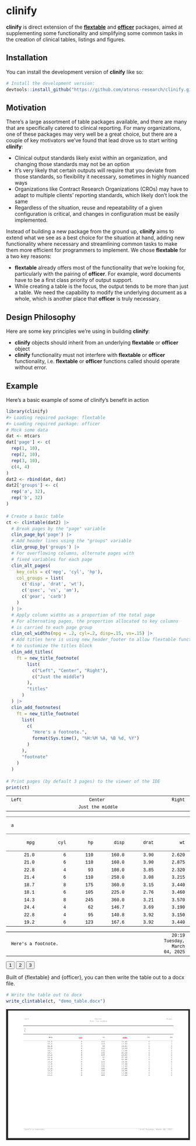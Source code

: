 
<!-- README.md is generated from README.Rmd. Please edit that file -->

# **clinify**

<!-- badges: start -->
<!-- badges: end -->

**clinify** is direct extension of the
[**flextable**](https://davidgohel.github.io/flextable/) and
[**officer**](https://davidgohel.github.io/officer/) packages, aimed at
supplementing some functionality and simplifying some common tasks in
the creation of clinical tables, listings and figures.

## Installation

You can install the development version of **clinify** like so:

``` r
# Install the development version:
devtools::install_github("https://github.com/atorus-research/clinify.git", ref="development")
```

## Motivation

There’s a large assortment of table packages available, and there are
many that are specifically catered to clinical reporting. For many
organizations, one of these packages may very well be a great choice,
but there are a couple of key motivators we’ve found that lead drove us
to start writing **clinify**:

- Clinical output standards likely exist within an organization, and
  changing those standards may not be an option
- It’s very likely that certain outputs will require that you deviate
  from those standards, so flexibility it necessary, sometimes in highly
  nuanced ways
- Organizations like Contract Research Organizations (CROs) may have to
  adapt to multiple clients’ reporting standards, which likely don’t
  look the same
- Regardless of the situation, reuse and repeatability of a given
  configuration is critical, and changes in configuration must be easily
  implemented.

Instead of building a new package from the ground up, **clinify** aims
to extend what we see as a best choice for the situation at hand, adding
new functionality where necessary and streamlining common tasks to make
them more efficient for programmers to implement. We chose **flextable**
for a two key reasons:

- **flextable** already offers most of the functionality that we’re
  looking for, particularly with the pairing of **officer**. For
  example, word documents have to be a first class priority of output
  support.
- While creating a table is the focus, the output tends to be more than
  just a table. We need the capability to modify the underlying document
  as a whole, which is another place that **officer** is truly
  necessary.

## Design Philosophy

Here are some key principles we’re using in building **clinify**:

- **clinify** objects should inherit from an underlying **flextable** or
  **officer** object
- **clinify** functionality must not interfere with **flextable** or
  **officer** functionality, i.e. **flextable** or **officer** functions
  called should operate without error.

## Example

Here’s a basic example of some of clinify’s benefit in action

``` r
library(clinify)
#> Loading required package: flextable
#> Loading required package: officer
# Mock some data
dat <- mtcars
dat['page'] <- c(
  rep(1, 10),
  rep(2, 10),
  rep(3, 10),
  c(4, 4)
)
dat2 <- rbind(dat, dat)
dat2['groups'] <- c(
  rep('a', 32),
  rep('b', 32)
)

# Create a basic table
ct <- clintable(dat2) |> 
  # Break pages by the "page" variable
  clin_page_by('page') |> 
  # Add header lines using the "groups" variable
  clin_group_by('groups') |> 
  # For overflowing columns, alternate pages with 
  # fixed variables for each page
  clin_alt_pages(
    key_cols = c('mpg', 'cyl', 'hp'),
    col_groups = list(
      c('disp', 'drat', 'wt'),
      c('qsec', 'vs', 'am'),
      c('gear', 'carb')
    ) 
  ) |> 
  # Apply column widths as a proportion of the total page
  # For alternating pages, the proportion allocated to key columns
  # is carried to each page group
  clin_col_widths(mpg = .2, cyl=.2, disp=.15, vs=.15) |>
  # Add titles here is using new_header_footer to allow flextable functions
  # to customize the titles block
  clin_add_titles(
    ft = new_title_footnote(
        list(
          c("Left", "Center", "Right"),
          c("Just the middle")
        ),
        "titles"
      )
  ) |> 
  clin_add_footnotes(
    ft = new_title_footnote(
      list(
        c(
          "Here's a footnote.", 
          format(Sys.time(), "%H:%M %A, %B %d, %Y")
        )
      ),
      "footnote"
    )
  )

# Print pages (by default 3 pages) to the viewer of the IDE
print(ct)
```

<div id="page1" class="page">
  <style></style>
  <div class="tabwid"><style>.cl-ed947f40{}.cl-ed92896a{font-family:'Courier New';font-size:9pt;font-weight:normal;font-style:normal;text-decoration:none;color:rgba(0, 0, 0, 1.00);background-color:transparent;}.cl-ed937dca{margin:0;text-align:left;border-bottom: 0 solid rgba(0, 0, 0, 1.00);border-top: 0 solid rgba(0, 0, 0, 1.00);border-left: 0 solid rgba(0, 0, 0, 1.00);border-right: 0 solid rgba(0, 0, 0, 1.00);padding-bottom:0;padding-top:0;padding-left:5pt;padding-right:5pt;line-height: 1;background-color:transparent;}.cl-ed937dcb{margin:0;text-align:center;border-bottom: 0 solid rgba(0, 0, 0, 1.00);border-top: 0 solid rgba(0, 0, 0, 1.00);border-left: 0 solid rgba(0, 0, 0, 1.00);border-right: 0 solid rgba(0, 0, 0, 1.00);padding-bottom:0;padding-top:0;padding-left:5pt;padding-right:5pt;line-height: 1;background-color:transparent;}.cl-ed937dcc{margin:0;text-align:right;border-bottom: 0 solid rgba(0, 0, 0, 1.00);border-top: 0 solid rgba(0, 0, 0, 1.00);border-left: 0 solid rgba(0, 0, 0, 1.00);border-right: 0 solid rgba(0, 0, 0, 1.00);padding-bottom:0;padding-top:0;padding-left:5pt;padding-right:5pt;line-height: 1;background-color:transparent;}.cl-ed938626{width:4.862in;background-color:transparent;vertical-align: middle;border-bottom: 0 solid rgba(0, 0, 0, 1.00);border-top: 0 solid rgba(0, 0, 0, 1.00);border-left: 0 solid rgba(0, 0, 0, 1.00);border-right: 0 solid rgba(0, 0, 0, 1.00);margin-bottom:0;margin-top:0;margin-left:0;margin-right:0;}.cl-ed938627{width:4.862in;background-color:transparent;vertical-align: middle;border-bottom: 0 solid rgba(0, 0, 0, 1.00);border-top: 0 solid rgba(0, 0, 0, 1.00);border-left: 0 solid rgba(0, 0, 0, 1.00);border-right: 0 solid rgba(0, 0, 0, 1.00);margin-bottom:0;margin-top:0;margin-left:0;margin-right:0;}.cl-ed938628{width:4.862in;background-color:transparent;vertical-align: middle;border-bottom: 0 solid rgba(0, 0, 0, 1.00);border-top: 0 solid rgba(0, 0, 0, 1.00);border-left: 0 solid rgba(0, 0, 0, 1.00);border-right: 0 solid rgba(0, 0, 0, 1.00);margin-bottom:0;margin-top:0;margin-left:0;margin-right:0;}</style><table data-quarto-disable-processing='true' class='cl-ed947f40'><tbody><tr style="overflow-wrap:break-word;"><td class="cl-ed938626"><p class="cl-ed937dca"><span class="cl-ed92896a">Left</span></p></td><td class="cl-ed938627"><p class="cl-ed937dcb"><span class="cl-ed92896a">Center</span></p></td><td class="cl-ed938628"><p class="cl-ed937dcc"><span class="cl-ed92896a">Right</span></p></td></tr><tr style="overflow-wrap:break-word;"><td  colspan="3"class="cl-ed938627"><p class="cl-ed937dcb"><span class="cl-ed92896a">Just the middle</span></p></td></tr></tbody></table></div><div class="tabwid"><style>.cl-ed92063e{}.cl-ed8f8008{font-family:'Courier New';font-size:9pt;font-weight:normal;font-style:normal;text-decoration:none;color:rgba(0, 0, 0, 1.00);background-color:transparent;}.cl-ed907b2a{margin:0;text-align:left;border-bottom: 0 solid rgba(0, 0, 0, 1.00);border-top: 0 solid rgba(0, 0, 0, 1.00);border-left: 0 solid rgba(0, 0, 0, 1.00);border-right: 0 solid rgba(0, 0, 0, 1.00);padding-bottom:9pt;padding-top:9pt;padding-left:5pt;padding-right:5pt;line-height: 1;background-color:transparent;}.cl-ed907b2b{margin:0;text-align:right;border-bottom: 0 solid rgba(0, 0, 0, 1.00);border-top: 0 solid rgba(0, 0, 0, 1.00);border-left: 0 solid rgba(0, 0, 0, 1.00);border-right: 0 solid rgba(0, 0, 0, 1.00);padding-bottom:9pt;padding-top:9pt;padding-left:5pt;padding-right:5pt;line-height: 1;background-color:transparent;}.cl-ed907b2c{margin:0;text-align:right;border-bottom: 0 solid rgba(0, 0, 0, 1.00);border-top: 0 solid rgba(0, 0, 0, 1.00);border-left: 0 solid rgba(0, 0, 0, 1.00);border-right: 0 solid rgba(0, 0, 0, 1.00);padding-bottom:0.1pt;padding-top:0.1pt;padding-left:5pt;padding-right:5pt;line-height: 1;background-color:transparent;}.cl-ed9084b2{width:1.945in;background-color:transparent;vertical-align: middle;border-bottom: 1pt solid rgba(102, 102, 102, 1.00);border-top: 1pt solid rgba(102, 102, 102, 1.00);border-left: 0 solid rgba(0, 0, 0, 1.00);border-right: 0 solid rgba(0, 0, 0, 1.00);margin-bottom:0;margin-top:0;margin-left:0;margin-right:0;}.cl-ed9084bc{width:1.945in;background-color:transparent;vertical-align: middle;border-bottom: 1pt solid rgba(102, 102, 102, 1.00);border-top: 1pt solid rgba(102, 102, 102, 1.00);border-left: 0 solid rgba(0, 0, 0, 1.00);border-right: 0 solid rgba(0, 0, 0, 1.00);margin-bottom:0;margin-top:0;margin-left:0;margin-right:0;}.cl-ed9084bd{width:1.459in;background-color:transparent;vertical-align: middle;border-bottom: 1pt solid rgba(102, 102, 102, 1.00);border-top: 1pt solid rgba(102, 102, 102, 1.00);border-left: 0 solid rgba(0, 0, 0, 1.00);border-right: 0 solid rgba(0, 0, 0, 1.00);margin-bottom:0;margin-top:0;margin-left:0;margin-right:0;}.cl-ed9084be{width:1.945in;background-color:transparent;vertical-align: middle;border-bottom: 0 solid rgba(0, 0, 0, 1.00);border-top: 0 solid rgba(0, 0, 0, 1.00);border-left: 0 solid rgba(0, 0, 0, 1.00);border-right: 0 solid rgba(0, 0, 0, 1.00);margin-bottom:0;margin-top:0;margin-left:0;margin-right:0;}.cl-ed9084bf{width:1.459in;background-color:transparent;vertical-align: middle;border-bottom: 0 solid rgba(0, 0, 0, 1.00);border-top: 0 solid rgba(0, 0, 0, 1.00);border-left: 0 solid rgba(0, 0, 0, 1.00);border-right: 0 solid rgba(0, 0, 0, 1.00);margin-bottom:0;margin-top:0;margin-left:0;margin-right:0;}</style><table data-quarto-disable-processing='true' class='cl-ed92063e'><thead><tr style="overflow-wrap:break-word;"><th  colspan="6"class="cl-ed9084b2"><p class="cl-ed907b2a"><span class="cl-ed8f8008">a</span></p></th></tr><tr style="overflow-wrap:break-word;"><th class="cl-ed9084bc"><p class="cl-ed907b2b"><span class="cl-ed8f8008">mpg</span></p></th><th class="cl-ed9084bc"><p class="cl-ed907b2b"><span class="cl-ed8f8008">cyl</span></p></th><th class="cl-ed9084bd"><p class="cl-ed907b2b"><span class="cl-ed8f8008">hp</span></p></th><th class="cl-ed9084bd"><p class="cl-ed907b2b"><span class="cl-ed8f8008">disp</span></p></th><th class="cl-ed9084bd"><p class="cl-ed907b2b"><span class="cl-ed8f8008">drat</span></p></th><th class="cl-ed9084bd"><p class="cl-ed907b2b"><span class="cl-ed8f8008">wt</span></p></th></tr></thead><tbody><tr style="overflow-wrap:break-word;"><td class="cl-ed9084be"><p class="cl-ed907b2c"><span class="cl-ed8f8008">21.0</span></p></td><td class="cl-ed9084be"><p class="cl-ed907b2c"><span class="cl-ed8f8008">6</span></p></td><td class="cl-ed9084bf"><p class="cl-ed907b2c"><span class="cl-ed8f8008">110</span></p></td><td class="cl-ed9084bf"><p class="cl-ed907b2c"><span class="cl-ed8f8008">160.0</span></p></td><td class="cl-ed9084bf"><p class="cl-ed907b2c"><span class="cl-ed8f8008">3.90</span></p></td><td class="cl-ed9084bf"><p class="cl-ed907b2c"><span class="cl-ed8f8008">2.620</span></p></td></tr><tr style="overflow-wrap:break-word;"><td class="cl-ed9084be"><p class="cl-ed907b2c"><span class="cl-ed8f8008">21.0</span></p></td><td class="cl-ed9084be"><p class="cl-ed907b2c"><span class="cl-ed8f8008">6</span></p></td><td class="cl-ed9084bf"><p class="cl-ed907b2c"><span class="cl-ed8f8008">110</span></p></td><td class="cl-ed9084bf"><p class="cl-ed907b2c"><span class="cl-ed8f8008">160.0</span></p></td><td class="cl-ed9084bf"><p class="cl-ed907b2c"><span class="cl-ed8f8008">3.90</span></p></td><td class="cl-ed9084bf"><p class="cl-ed907b2c"><span class="cl-ed8f8008">2.875</span></p></td></tr><tr style="overflow-wrap:break-word;"><td class="cl-ed9084be"><p class="cl-ed907b2c"><span class="cl-ed8f8008">22.8</span></p></td><td class="cl-ed9084be"><p class="cl-ed907b2c"><span class="cl-ed8f8008">4</span></p></td><td class="cl-ed9084bf"><p class="cl-ed907b2c"><span class="cl-ed8f8008">93</span></p></td><td class="cl-ed9084bf"><p class="cl-ed907b2c"><span class="cl-ed8f8008">108.0</span></p></td><td class="cl-ed9084bf"><p class="cl-ed907b2c"><span class="cl-ed8f8008">3.85</span></p></td><td class="cl-ed9084bf"><p class="cl-ed907b2c"><span class="cl-ed8f8008">2.320</span></p></td></tr><tr style="overflow-wrap:break-word;"><td class="cl-ed9084be"><p class="cl-ed907b2c"><span class="cl-ed8f8008">21.4</span></p></td><td class="cl-ed9084be"><p class="cl-ed907b2c"><span class="cl-ed8f8008">6</span></p></td><td class="cl-ed9084bf"><p class="cl-ed907b2c"><span class="cl-ed8f8008">110</span></p></td><td class="cl-ed9084bf"><p class="cl-ed907b2c"><span class="cl-ed8f8008">258.0</span></p></td><td class="cl-ed9084bf"><p class="cl-ed907b2c"><span class="cl-ed8f8008">3.08</span></p></td><td class="cl-ed9084bf"><p class="cl-ed907b2c"><span class="cl-ed8f8008">3.215</span></p></td></tr><tr style="overflow-wrap:break-word;"><td class="cl-ed9084be"><p class="cl-ed907b2c"><span class="cl-ed8f8008">18.7</span></p></td><td class="cl-ed9084be"><p class="cl-ed907b2c"><span class="cl-ed8f8008">8</span></p></td><td class="cl-ed9084bf"><p class="cl-ed907b2c"><span class="cl-ed8f8008">175</span></p></td><td class="cl-ed9084bf"><p class="cl-ed907b2c"><span class="cl-ed8f8008">360.0</span></p></td><td class="cl-ed9084bf"><p class="cl-ed907b2c"><span class="cl-ed8f8008">3.15</span></p></td><td class="cl-ed9084bf"><p class="cl-ed907b2c"><span class="cl-ed8f8008">3.440</span></p></td></tr><tr style="overflow-wrap:break-word;"><td class="cl-ed9084be"><p class="cl-ed907b2c"><span class="cl-ed8f8008">18.1</span></p></td><td class="cl-ed9084be"><p class="cl-ed907b2c"><span class="cl-ed8f8008">6</span></p></td><td class="cl-ed9084bf"><p class="cl-ed907b2c"><span class="cl-ed8f8008">105</span></p></td><td class="cl-ed9084bf"><p class="cl-ed907b2c"><span class="cl-ed8f8008">225.0</span></p></td><td class="cl-ed9084bf"><p class="cl-ed907b2c"><span class="cl-ed8f8008">2.76</span></p></td><td class="cl-ed9084bf"><p class="cl-ed907b2c"><span class="cl-ed8f8008">3.460</span></p></td></tr><tr style="overflow-wrap:break-word;"><td class="cl-ed9084be"><p class="cl-ed907b2c"><span class="cl-ed8f8008">14.3</span></p></td><td class="cl-ed9084be"><p class="cl-ed907b2c"><span class="cl-ed8f8008">8</span></p></td><td class="cl-ed9084bf"><p class="cl-ed907b2c"><span class="cl-ed8f8008">245</span></p></td><td class="cl-ed9084bf"><p class="cl-ed907b2c"><span class="cl-ed8f8008">360.0</span></p></td><td class="cl-ed9084bf"><p class="cl-ed907b2c"><span class="cl-ed8f8008">3.21</span></p></td><td class="cl-ed9084bf"><p class="cl-ed907b2c"><span class="cl-ed8f8008">3.570</span></p></td></tr><tr style="overflow-wrap:break-word;"><td class="cl-ed9084be"><p class="cl-ed907b2c"><span class="cl-ed8f8008">24.4</span></p></td><td class="cl-ed9084be"><p class="cl-ed907b2c"><span class="cl-ed8f8008">4</span></p></td><td class="cl-ed9084bf"><p class="cl-ed907b2c"><span class="cl-ed8f8008">62</span></p></td><td class="cl-ed9084bf"><p class="cl-ed907b2c"><span class="cl-ed8f8008">146.7</span></p></td><td class="cl-ed9084bf"><p class="cl-ed907b2c"><span class="cl-ed8f8008">3.69</span></p></td><td class="cl-ed9084bf"><p class="cl-ed907b2c"><span class="cl-ed8f8008">3.190</span></p></td></tr><tr style="overflow-wrap:break-word;"><td class="cl-ed9084be"><p class="cl-ed907b2c"><span class="cl-ed8f8008">22.8</span></p></td><td class="cl-ed9084be"><p class="cl-ed907b2c"><span class="cl-ed8f8008">4</span></p></td><td class="cl-ed9084bf"><p class="cl-ed907b2c"><span class="cl-ed8f8008">95</span></p></td><td class="cl-ed9084bf"><p class="cl-ed907b2c"><span class="cl-ed8f8008">140.8</span></p></td><td class="cl-ed9084bf"><p class="cl-ed907b2c"><span class="cl-ed8f8008">3.92</span></p></td><td class="cl-ed9084bf"><p class="cl-ed907b2c"><span class="cl-ed8f8008">3.150</span></p></td></tr><tr style="overflow-wrap:break-word;"><td class="cl-ed9084be"><p class="cl-ed907b2c"><span class="cl-ed8f8008">19.2</span></p></td><td class="cl-ed9084be"><p class="cl-ed907b2c"><span class="cl-ed8f8008">6</span></p></td><td class="cl-ed9084bf"><p class="cl-ed907b2c"><span class="cl-ed8f8008">123</span></p></td><td class="cl-ed9084bf"><p class="cl-ed907b2c"><span class="cl-ed8f8008">167.6</span></p></td><td class="cl-ed9084bf"><p class="cl-ed907b2c"><span class="cl-ed8f8008">3.92</span></p></td><td class="cl-ed9084bf"><p class="cl-ed907b2c"><span class="cl-ed8f8008">3.440</span></p></td></tr></tbody></table></div><div class="tabwid"><style>.cl-ed96d9ac{}.cl-ed952db4{font-family:'Courier New';font-size:9pt;font-weight:normal;font-style:normal;text-decoration:none;color:rgba(0, 0, 0, 1.00);background-color:transparent;}.cl-ed95da02{margin:0;text-align:left;border-bottom: 0 solid rgba(0, 0, 0, 1.00);border-top: 0 solid rgba(0, 0, 0, 1.00);border-left: 0 solid rgba(0, 0, 0, 1.00);border-right: 0 solid rgba(0, 0, 0, 1.00);padding-bottom:0;padding-top:0;padding-left:5pt;padding-right:5pt;line-height: 1;background-color:transparent;}.cl-ed95da0c{margin:0;text-align:right;border-bottom: 0 solid rgba(0, 0, 0, 1.00);border-top: 0 solid rgba(0, 0, 0, 1.00);border-left: 0 solid rgba(0, 0, 0, 1.00);border-right: 0 solid rgba(0, 0, 0, 1.00);padding-bottom:0;padding-top:0;padding-left:5pt;padding-right:5pt;line-height: 1;background-color:transparent;}.cl-ed95e16e{width:4.862in;background-color:transparent;vertical-align: middle;border-bottom: 0 solid rgba(0, 0, 0, 1.00);border-top: 1pt solid rgba(0, 0, 0, 1.00);border-left: 0 solid rgba(0, 0, 0, 1.00);border-right: 0 solid rgba(0, 0, 0, 1.00);margin-bottom:0;margin-top:0;margin-left:0;margin-right:0;}.cl-ed95e178{width:4.862in;background-color:transparent;vertical-align: middle;border-bottom: 0 solid rgba(0, 0, 0, 1.00);border-top: 1pt solid rgba(0, 0, 0, 1.00);border-left: 0 solid rgba(0, 0, 0, 1.00);border-right: 0 solid rgba(0, 0, 0, 1.00);margin-bottom:0;margin-top:0;margin-left:0;margin-right:0;}</style><table data-quarto-disable-processing='true' class='cl-ed96d9ac'><tbody><tr style="overflow-wrap:break-word;"><td class="cl-ed95e16e"><p class="cl-ed95da02"><span class="cl-ed952db4">Here's a footnote.</span></p></td><td  colspan="2"class="cl-ed95e178"><p class="cl-ed95da0c"><span class="cl-ed952db4">20:19 Tuesday, March 04, 2025</span></p></td></tr></tbody></table></div>
</div>
<div id="page2" style="display:none;" class="page">
  <style></style>
  <div class="tabwid"><style>.cl-ed9ddf36{}.cl-ed9bfb58{font-family:'Courier New';font-size:9pt;font-weight:normal;font-style:normal;text-decoration:none;color:rgba(0, 0, 0, 1.00);background-color:transparent;}.cl-ed9cddca{margin:0;text-align:left;border-bottom: 0 solid rgba(0, 0, 0, 1.00);border-top: 0 solid rgba(0, 0, 0, 1.00);border-left: 0 solid rgba(0, 0, 0, 1.00);border-right: 0 solid rgba(0, 0, 0, 1.00);padding-bottom:0;padding-top:0;padding-left:5pt;padding-right:5pt;line-height: 1;background-color:transparent;}.cl-ed9cddcb{margin:0;text-align:center;border-bottom: 0 solid rgba(0, 0, 0, 1.00);border-top: 0 solid rgba(0, 0, 0, 1.00);border-left: 0 solid rgba(0, 0, 0, 1.00);border-right: 0 solid rgba(0, 0, 0, 1.00);padding-bottom:0;padding-top:0;padding-left:5pt;padding-right:5pt;line-height: 1;background-color:transparent;}.cl-ed9cddcc{margin:0;text-align:right;border-bottom: 0 solid rgba(0, 0, 0, 1.00);border-top: 0 solid rgba(0, 0, 0, 1.00);border-left: 0 solid rgba(0, 0, 0, 1.00);border-right: 0 solid rgba(0, 0, 0, 1.00);padding-bottom:0;padding-top:0;padding-left:5pt;padding-right:5pt;line-height: 1;background-color:transparent;}.cl-ed9ce57c{width:4.862in;background-color:transparent;vertical-align: middle;border-bottom: 0 solid rgba(0, 0, 0, 1.00);border-top: 0 solid rgba(0, 0, 0, 1.00);border-left: 0 solid rgba(0, 0, 0, 1.00);border-right: 0 solid rgba(0, 0, 0, 1.00);margin-bottom:0;margin-top:0;margin-left:0;margin-right:0;}.cl-ed9ce57d{width:4.862in;background-color:transparent;vertical-align: middle;border-bottom: 0 solid rgba(0, 0, 0, 1.00);border-top: 0 solid rgba(0, 0, 0, 1.00);border-left: 0 solid rgba(0, 0, 0, 1.00);border-right: 0 solid rgba(0, 0, 0, 1.00);margin-bottom:0;margin-top:0;margin-left:0;margin-right:0;}.cl-ed9ce586{width:4.862in;background-color:transparent;vertical-align: middle;border-bottom: 0 solid rgba(0, 0, 0, 1.00);border-top: 0 solid rgba(0, 0, 0, 1.00);border-left: 0 solid rgba(0, 0, 0, 1.00);border-right: 0 solid rgba(0, 0, 0, 1.00);margin-bottom:0;margin-top:0;margin-left:0;margin-right:0;}</style><table data-quarto-disable-processing='true' class='cl-ed9ddf36'><tbody><tr style="overflow-wrap:break-word;"><td class="cl-ed9ce57c"><p class="cl-ed9cddca"><span class="cl-ed9bfb58">Left</span></p></td><td class="cl-ed9ce57d"><p class="cl-ed9cddcb"><span class="cl-ed9bfb58">Center</span></p></td><td class="cl-ed9ce586"><p class="cl-ed9cddcc"><span class="cl-ed9bfb58">Right</span></p></td></tr><tr style="overflow-wrap:break-word;"><td  colspan="3"class="cl-ed9ce57d"><p class="cl-ed9cddcb"><span class="cl-ed9bfb58">Just the middle</span></p></td></tr></tbody></table></div><div class="tabwid"><style>.cl-ed9b77dc{}.cl-ed994660{font-family:'Courier New';font-size:9pt;font-weight:normal;font-style:normal;text-decoration:none;color:rgba(0, 0, 0, 1.00);background-color:transparent;}.cl-ed9a0c6c{margin:0;text-align:left;border-bottom: 0 solid rgba(0, 0, 0, 1.00);border-top: 0 solid rgba(0, 0, 0, 1.00);border-left: 0 solid rgba(0, 0, 0, 1.00);border-right: 0 solid rgba(0, 0, 0, 1.00);padding-bottom:9pt;padding-top:9pt;padding-left:5pt;padding-right:5pt;line-height: 1;background-color:transparent;}.cl-ed9a0c6d{margin:0;text-align:right;border-bottom: 0 solid rgba(0, 0, 0, 1.00);border-top: 0 solid rgba(0, 0, 0, 1.00);border-left: 0 solid rgba(0, 0, 0, 1.00);border-right: 0 solid rgba(0, 0, 0, 1.00);padding-bottom:9pt;padding-top:9pt;padding-left:5pt;padding-right:5pt;line-height: 1;background-color:transparent;}.cl-ed9a0c6e{margin:0;text-align:right;border-bottom: 0 solid rgba(0, 0, 0, 1.00);border-top: 0 solid rgba(0, 0, 0, 1.00);border-left: 0 solid rgba(0, 0, 0, 1.00);border-right: 0 solid rgba(0, 0, 0, 1.00);padding-bottom:0.1pt;padding-top:0.1pt;padding-left:5pt;padding-right:5pt;line-height: 1;background-color:transparent;}.cl-ed9a1572{width:1.945in;background-color:transparent;vertical-align: middle;border-bottom: 1pt solid rgba(102, 102, 102, 1.00);border-top: 1pt solid rgba(102, 102, 102, 1.00);border-left: 0 solid rgba(0, 0, 0, 1.00);border-right: 0 solid rgba(0, 0, 0, 1.00);margin-bottom:0;margin-top:0;margin-left:0;margin-right:0;}.cl-ed9a1573{width:1.945in;background-color:transparent;vertical-align: middle;border-bottom: 1pt solid rgba(102, 102, 102, 1.00);border-top: 1pt solid rgba(102, 102, 102, 1.00);border-left: 0 solid rgba(0, 0, 0, 1.00);border-right: 0 solid rgba(0, 0, 0, 1.00);margin-bottom:0;margin-top:0;margin-left:0;margin-right:0;}.cl-ed9a157c{width:1.459in;background-color:transparent;vertical-align: middle;border-bottom: 1pt solid rgba(102, 102, 102, 1.00);border-top: 1pt solid rgba(102, 102, 102, 1.00);border-left: 0 solid rgba(0, 0, 0, 1.00);border-right: 0 solid rgba(0, 0, 0, 1.00);margin-bottom:0;margin-top:0;margin-left:0;margin-right:0;}.cl-ed9a157d{width:1.459in;background-color:transparent;vertical-align: middle;border-bottom: 1pt solid rgba(102, 102, 102, 1.00);border-top: 1pt solid rgba(102, 102, 102, 1.00);border-left: 0 solid rgba(0, 0, 0, 1.00);border-right: 0 solid rgba(0, 0, 0, 1.00);margin-bottom:0;margin-top:0;margin-left:0;margin-right:0;}.cl-ed9a157e{width:1.945in;background-color:transparent;vertical-align: middle;border-bottom: 0 solid rgba(0, 0, 0, 1.00);border-top: 0 solid rgba(0, 0, 0, 1.00);border-left: 0 solid rgba(0, 0, 0, 1.00);border-right: 0 solid rgba(0, 0, 0, 1.00);margin-bottom:0;margin-top:0;margin-left:0;margin-right:0;}.cl-ed9a157f{width:1.459in;background-color:transparent;vertical-align: middle;border-bottom: 0 solid rgba(0, 0, 0, 1.00);border-top: 0 solid rgba(0, 0, 0, 1.00);border-left: 0 solid rgba(0, 0, 0, 1.00);border-right: 0 solid rgba(0, 0, 0, 1.00);margin-bottom:0;margin-top:0;margin-left:0;margin-right:0;}.cl-ed9a1580{width:1.459in;background-color:transparent;vertical-align: middle;border-bottom: 0 solid rgba(0, 0, 0, 1.00);border-top: 0 solid rgba(0, 0, 0, 1.00);border-left: 0 solid rgba(0, 0, 0, 1.00);border-right: 0 solid rgba(0, 0, 0, 1.00);margin-bottom:0;margin-top:0;margin-left:0;margin-right:0;}</style><table data-quarto-disable-processing='true' class='cl-ed9b77dc'><thead><tr style="overflow-wrap:break-word;"><th  colspan="6"class="cl-ed9a1572"><p class="cl-ed9a0c6c"><span class="cl-ed994660">a</span></p></th></tr><tr style="overflow-wrap:break-word;"><th class="cl-ed9a1573"><p class="cl-ed9a0c6d"><span class="cl-ed994660">mpg</span></p></th><th class="cl-ed9a1573"><p class="cl-ed9a0c6d"><span class="cl-ed994660">cyl</span></p></th><th class="cl-ed9a157c"><p class="cl-ed9a0c6d"><span class="cl-ed994660">hp</span></p></th><th class="cl-ed9a157d"><p class="cl-ed9a0c6d"><span class="cl-ed994660">qsec</span></p></th><th class="cl-ed9a157c"><p class="cl-ed9a0c6d"><span class="cl-ed994660">vs</span></p></th><th class="cl-ed9a157d"><p class="cl-ed9a0c6d"><span class="cl-ed994660">am</span></p></th></tr></thead><tbody><tr style="overflow-wrap:break-word;"><td class="cl-ed9a157e"><p class="cl-ed9a0c6e"><span class="cl-ed994660">21.0</span></p></td><td class="cl-ed9a157e"><p class="cl-ed9a0c6e"><span class="cl-ed994660">6</span></p></td><td class="cl-ed9a157f"><p class="cl-ed9a0c6e"><span class="cl-ed994660">110</span></p></td><td class="cl-ed9a1580"><p class="cl-ed9a0c6e"><span class="cl-ed994660">16.46</span></p></td><td class="cl-ed9a157f"><p class="cl-ed9a0c6e"><span class="cl-ed994660">0</span></p></td><td class="cl-ed9a1580"><p class="cl-ed9a0c6e"><span class="cl-ed994660">1</span></p></td></tr><tr style="overflow-wrap:break-word;"><td class="cl-ed9a157e"><p class="cl-ed9a0c6e"><span class="cl-ed994660">21.0</span></p></td><td class="cl-ed9a157e"><p class="cl-ed9a0c6e"><span class="cl-ed994660">6</span></p></td><td class="cl-ed9a157f"><p class="cl-ed9a0c6e"><span class="cl-ed994660">110</span></p></td><td class="cl-ed9a1580"><p class="cl-ed9a0c6e"><span class="cl-ed994660">17.02</span></p></td><td class="cl-ed9a157f"><p class="cl-ed9a0c6e"><span class="cl-ed994660">0</span></p></td><td class="cl-ed9a1580"><p class="cl-ed9a0c6e"><span class="cl-ed994660">1</span></p></td></tr><tr style="overflow-wrap:break-word;"><td class="cl-ed9a157e"><p class="cl-ed9a0c6e"><span class="cl-ed994660">22.8</span></p></td><td class="cl-ed9a157e"><p class="cl-ed9a0c6e"><span class="cl-ed994660">4</span></p></td><td class="cl-ed9a157f"><p class="cl-ed9a0c6e"><span class="cl-ed994660">93</span></p></td><td class="cl-ed9a1580"><p class="cl-ed9a0c6e"><span class="cl-ed994660">18.61</span></p></td><td class="cl-ed9a157f"><p class="cl-ed9a0c6e"><span class="cl-ed994660">1</span></p></td><td class="cl-ed9a1580"><p class="cl-ed9a0c6e"><span class="cl-ed994660">1</span></p></td></tr><tr style="overflow-wrap:break-word;"><td class="cl-ed9a157e"><p class="cl-ed9a0c6e"><span class="cl-ed994660">21.4</span></p></td><td class="cl-ed9a157e"><p class="cl-ed9a0c6e"><span class="cl-ed994660">6</span></p></td><td class="cl-ed9a157f"><p class="cl-ed9a0c6e"><span class="cl-ed994660">110</span></p></td><td class="cl-ed9a1580"><p class="cl-ed9a0c6e"><span class="cl-ed994660">19.44</span></p></td><td class="cl-ed9a157f"><p class="cl-ed9a0c6e"><span class="cl-ed994660">1</span></p></td><td class="cl-ed9a1580"><p class="cl-ed9a0c6e"><span class="cl-ed994660">0</span></p></td></tr><tr style="overflow-wrap:break-word;"><td class="cl-ed9a157e"><p class="cl-ed9a0c6e"><span class="cl-ed994660">18.7</span></p></td><td class="cl-ed9a157e"><p class="cl-ed9a0c6e"><span class="cl-ed994660">8</span></p></td><td class="cl-ed9a157f"><p class="cl-ed9a0c6e"><span class="cl-ed994660">175</span></p></td><td class="cl-ed9a1580"><p class="cl-ed9a0c6e"><span class="cl-ed994660">17.02</span></p></td><td class="cl-ed9a157f"><p class="cl-ed9a0c6e"><span class="cl-ed994660">0</span></p></td><td class="cl-ed9a1580"><p class="cl-ed9a0c6e"><span class="cl-ed994660">0</span></p></td></tr><tr style="overflow-wrap:break-word;"><td class="cl-ed9a157e"><p class="cl-ed9a0c6e"><span class="cl-ed994660">18.1</span></p></td><td class="cl-ed9a157e"><p class="cl-ed9a0c6e"><span class="cl-ed994660">6</span></p></td><td class="cl-ed9a157f"><p class="cl-ed9a0c6e"><span class="cl-ed994660">105</span></p></td><td class="cl-ed9a1580"><p class="cl-ed9a0c6e"><span class="cl-ed994660">20.22</span></p></td><td class="cl-ed9a157f"><p class="cl-ed9a0c6e"><span class="cl-ed994660">1</span></p></td><td class="cl-ed9a1580"><p class="cl-ed9a0c6e"><span class="cl-ed994660">0</span></p></td></tr><tr style="overflow-wrap:break-word;"><td class="cl-ed9a157e"><p class="cl-ed9a0c6e"><span class="cl-ed994660">14.3</span></p></td><td class="cl-ed9a157e"><p class="cl-ed9a0c6e"><span class="cl-ed994660">8</span></p></td><td class="cl-ed9a157f"><p class="cl-ed9a0c6e"><span class="cl-ed994660">245</span></p></td><td class="cl-ed9a1580"><p class="cl-ed9a0c6e"><span class="cl-ed994660">15.84</span></p></td><td class="cl-ed9a157f"><p class="cl-ed9a0c6e"><span class="cl-ed994660">0</span></p></td><td class="cl-ed9a1580"><p class="cl-ed9a0c6e"><span class="cl-ed994660">0</span></p></td></tr><tr style="overflow-wrap:break-word;"><td class="cl-ed9a157e"><p class="cl-ed9a0c6e"><span class="cl-ed994660">24.4</span></p></td><td class="cl-ed9a157e"><p class="cl-ed9a0c6e"><span class="cl-ed994660">4</span></p></td><td class="cl-ed9a157f"><p class="cl-ed9a0c6e"><span class="cl-ed994660">62</span></p></td><td class="cl-ed9a1580"><p class="cl-ed9a0c6e"><span class="cl-ed994660">20.00</span></p></td><td class="cl-ed9a157f"><p class="cl-ed9a0c6e"><span class="cl-ed994660">1</span></p></td><td class="cl-ed9a1580"><p class="cl-ed9a0c6e"><span class="cl-ed994660">0</span></p></td></tr><tr style="overflow-wrap:break-word;"><td class="cl-ed9a157e"><p class="cl-ed9a0c6e"><span class="cl-ed994660">22.8</span></p></td><td class="cl-ed9a157e"><p class="cl-ed9a0c6e"><span class="cl-ed994660">4</span></p></td><td class="cl-ed9a157f"><p class="cl-ed9a0c6e"><span class="cl-ed994660">95</span></p></td><td class="cl-ed9a1580"><p class="cl-ed9a0c6e"><span class="cl-ed994660">22.90</span></p></td><td class="cl-ed9a157f"><p class="cl-ed9a0c6e"><span class="cl-ed994660">1</span></p></td><td class="cl-ed9a1580"><p class="cl-ed9a0c6e"><span class="cl-ed994660">0</span></p></td></tr><tr style="overflow-wrap:break-word;"><td class="cl-ed9a157e"><p class="cl-ed9a0c6e"><span class="cl-ed994660">19.2</span></p></td><td class="cl-ed9a157e"><p class="cl-ed9a0c6e"><span class="cl-ed994660">6</span></p></td><td class="cl-ed9a157f"><p class="cl-ed9a0c6e"><span class="cl-ed994660">123</span></p></td><td class="cl-ed9a1580"><p class="cl-ed9a0c6e"><span class="cl-ed994660">18.30</span></p></td><td class="cl-ed9a157f"><p class="cl-ed9a0c6e"><span class="cl-ed994660">1</span></p></td><td class="cl-ed9a1580"><p class="cl-ed9a0c6e"><span class="cl-ed994660">0</span></p></td></tr></tbody></table></div><div class="tabwid"><style>.cl-eda06774{}.cl-ed9e883c{font-family:'Courier New';font-size:9pt;font-weight:normal;font-style:normal;text-decoration:none;color:rgba(0, 0, 0, 1.00);background-color:transparent;}.cl-ed9f3282{margin:0;text-align:left;border-bottom: 0 solid rgba(0, 0, 0, 1.00);border-top: 0 solid rgba(0, 0, 0, 1.00);border-left: 0 solid rgba(0, 0, 0, 1.00);border-right: 0 solid rgba(0, 0, 0, 1.00);padding-bottom:0;padding-top:0;padding-left:5pt;padding-right:5pt;line-height: 1;background-color:transparent;}.cl-ed9f328c{margin:0;text-align:right;border-bottom: 0 solid rgba(0, 0, 0, 1.00);border-top: 0 solid rgba(0, 0, 0, 1.00);border-left: 0 solid rgba(0, 0, 0, 1.00);border-right: 0 solid rgba(0, 0, 0, 1.00);padding-bottom:0;padding-top:0;padding-left:5pt;padding-right:5pt;line-height: 1;background-color:transparent;}.cl-ed9f3b56{width:4.862in;background-color:transparent;vertical-align: middle;border-bottom: 0 solid rgba(0, 0, 0, 1.00);border-top: 1pt solid rgba(0, 0, 0, 1.00);border-left: 0 solid rgba(0, 0, 0, 1.00);border-right: 0 solid rgba(0, 0, 0, 1.00);margin-bottom:0;margin-top:0;margin-left:0;margin-right:0;}.cl-ed9f3b60{width:4.862in;background-color:transparent;vertical-align: middle;border-bottom: 0 solid rgba(0, 0, 0, 1.00);border-top: 1pt solid rgba(0, 0, 0, 1.00);border-left: 0 solid rgba(0, 0, 0, 1.00);border-right: 0 solid rgba(0, 0, 0, 1.00);margin-bottom:0;margin-top:0;margin-left:0;margin-right:0;}</style><table data-quarto-disable-processing='true' class='cl-eda06774'><tbody><tr style="overflow-wrap:break-word;"><td class="cl-ed9f3b56"><p class="cl-ed9f3282"><span class="cl-ed9e883c">Here's a footnote.</span></p></td><td  colspan="2"class="cl-ed9f3b60"><p class="cl-ed9f328c"><span class="cl-ed9e883c">20:19 Tuesday, March 04, 2025</span></p></td></tr></tbody></table></div>
</div>
<div id="page3" style="display:none;" class="page">
  <style></style>
  <div class="tabwid"><style>.cl-eda6ccc2{}.cl-eda51ef4{font-family:'Courier New';font-size:9pt;font-weight:normal;font-style:normal;text-decoration:none;color:rgba(0, 0, 0, 1.00);background-color:transparent;}.cl-eda5ceda{margin:0;text-align:left;border-bottom: 0 solid rgba(0, 0, 0, 1.00);border-top: 0 solid rgba(0, 0, 0, 1.00);border-left: 0 solid rgba(0, 0, 0, 1.00);border-right: 0 solid rgba(0, 0, 0, 1.00);padding-bottom:0;padding-top:0;padding-left:5pt;padding-right:5pt;line-height: 1;background-color:transparent;}.cl-eda5cedb{margin:0;text-align:center;border-bottom: 0 solid rgba(0, 0, 0, 1.00);border-top: 0 solid rgba(0, 0, 0, 1.00);border-left: 0 solid rgba(0, 0, 0, 1.00);border-right: 0 solid rgba(0, 0, 0, 1.00);padding-bottom:0;padding-top:0;padding-left:5pt;padding-right:5pt;line-height: 1;background-color:transparent;}.cl-eda5cedc{margin:0;text-align:right;border-bottom: 0 solid rgba(0, 0, 0, 1.00);border-top: 0 solid rgba(0, 0, 0, 1.00);border-left: 0 solid rgba(0, 0, 0, 1.00);border-right: 0 solid rgba(0, 0, 0, 1.00);padding-bottom:0;padding-top:0;padding-left:5pt;padding-right:5pt;line-height: 1;background-color:transparent;}.cl-eda5d650{width:4.862in;background-color:transparent;vertical-align: middle;border-bottom: 0 solid rgba(0, 0, 0, 1.00);border-top: 0 solid rgba(0, 0, 0, 1.00);border-left: 0 solid rgba(0, 0, 0, 1.00);border-right: 0 solid rgba(0, 0, 0, 1.00);margin-bottom:0;margin-top:0;margin-left:0;margin-right:0;}.cl-eda5d651{width:4.862in;background-color:transparent;vertical-align: middle;border-bottom: 0 solid rgba(0, 0, 0, 1.00);border-top: 0 solid rgba(0, 0, 0, 1.00);border-left: 0 solid rgba(0, 0, 0, 1.00);border-right: 0 solid rgba(0, 0, 0, 1.00);margin-bottom:0;margin-top:0;margin-left:0;margin-right:0;}.cl-eda5d652{width:4.862in;background-color:transparent;vertical-align: middle;border-bottom: 0 solid rgba(0, 0, 0, 1.00);border-top: 0 solid rgba(0, 0, 0, 1.00);border-left: 0 solid rgba(0, 0, 0, 1.00);border-right: 0 solid rgba(0, 0, 0, 1.00);margin-bottom:0;margin-top:0;margin-left:0;margin-right:0;}</style><table data-quarto-disable-processing='true' class='cl-eda6ccc2'><tbody><tr style="overflow-wrap:break-word;"><td class="cl-eda5d650"><p class="cl-eda5ceda"><span class="cl-eda51ef4">Left</span></p></td><td class="cl-eda5d651"><p class="cl-eda5cedb"><span class="cl-eda51ef4">Center</span></p></td><td class="cl-eda5d652"><p class="cl-eda5cedc"><span class="cl-eda51ef4">Right</span></p></td></tr><tr style="overflow-wrap:break-word;"><td  colspan="3"class="cl-eda5d651"><p class="cl-eda5cedb"><span class="cl-eda51ef4">Just the middle</span></p></td></tr></tbody></table></div><div class="tabwid"><style>.cl-eda47562{}.cl-eda263e4{font-family:'Courier New';font-size:9pt;font-weight:normal;font-style:normal;text-decoration:none;color:rgba(0, 0, 0, 1.00);background-color:transparent;}.cl-eda34fe8{margin:0;text-align:left;border-bottom: 0 solid rgba(0, 0, 0, 1.00);border-top: 0 solid rgba(0, 0, 0, 1.00);border-left: 0 solid rgba(0, 0, 0, 1.00);border-right: 0 solid rgba(0, 0, 0, 1.00);padding-bottom:9pt;padding-top:9pt;padding-left:5pt;padding-right:5pt;line-height: 1;background-color:transparent;}.cl-eda34fe9{margin:0;text-align:right;border-bottom: 0 solid rgba(0, 0, 0, 1.00);border-top: 0 solid rgba(0, 0, 0, 1.00);border-left: 0 solid rgba(0, 0, 0, 1.00);border-right: 0 solid rgba(0, 0, 0, 1.00);padding-bottom:9pt;padding-top:9pt;padding-left:5pt;padding-right:5pt;line-height: 1;background-color:transparent;}.cl-eda34fea{margin:0;text-align:right;border-bottom: 0 solid rgba(0, 0, 0, 1.00);border-top: 0 solid rgba(0, 0, 0, 1.00);border-left: 0 solid rgba(0, 0, 0, 1.00);border-right: 0 solid rgba(0, 0, 0, 1.00);padding-bottom:0.1pt;padding-top:0.1pt;padding-left:5pt;padding-right:5pt;line-height: 1;background-color:transparent;}.cl-eda3597a{width:1.945in;background-color:transparent;vertical-align: middle;border-bottom: 1pt solid rgba(102, 102, 102, 1.00);border-top: 1pt solid rgba(102, 102, 102, 1.00);border-left: 0 solid rgba(0, 0, 0, 1.00);border-right: 0 solid rgba(0, 0, 0, 1.00);margin-bottom:0;margin-top:0;margin-left:0;margin-right:0;}.cl-eda3597b{width:1.945in;background-color:transparent;vertical-align: middle;border-bottom: 1pt solid rgba(102, 102, 102, 1.00);border-top: 1pt solid rgba(102, 102, 102, 1.00);border-left: 0 solid rgba(0, 0, 0, 1.00);border-right: 0 solid rgba(0, 0, 0, 1.00);margin-bottom:0;margin-top:0;margin-left:0;margin-right:0;}.cl-eda3597c{width:1.459in;background-color:transparent;vertical-align: middle;border-bottom: 1pt solid rgba(102, 102, 102, 1.00);border-top: 1pt solid rgba(102, 102, 102, 1.00);border-left: 0 solid rgba(0, 0, 0, 1.00);border-right: 0 solid rgba(0, 0, 0, 1.00);margin-bottom:0;margin-top:0;margin-left:0;margin-right:0;}.cl-eda35984{width:2.188in;background-color:transparent;vertical-align: middle;border-bottom: 1pt solid rgba(102, 102, 102, 1.00);border-top: 1pt solid rgba(102, 102, 102, 1.00);border-left: 0 solid rgba(0, 0, 0, 1.00);border-right: 0 solid rgba(0, 0, 0, 1.00);margin-bottom:0;margin-top:0;margin-left:0;margin-right:0;}.cl-eda35985{width:1.945in;background-color:transparent;vertical-align: middle;border-bottom: 0 solid rgba(0, 0, 0, 1.00);border-top: 0 solid rgba(0, 0, 0, 1.00);border-left: 0 solid rgba(0, 0, 0, 1.00);border-right: 0 solid rgba(0, 0, 0, 1.00);margin-bottom:0;margin-top:0;margin-left:0;margin-right:0;}.cl-eda35986{width:1.459in;background-color:transparent;vertical-align: middle;border-bottom: 0 solid rgba(0, 0, 0, 1.00);border-top: 0 solid rgba(0, 0, 0, 1.00);border-left: 0 solid rgba(0, 0, 0, 1.00);border-right: 0 solid rgba(0, 0, 0, 1.00);margin-bottom:0;margin-top:0;margin-left:0;margin-right:0;}.cl-eda35987{width:2.188in;background-color:transparent;vertical-align: middle;border-bottom: 0 solid rgba(0, 0, 0, 1.00);border-top: 0 solid rgba(0, 0, 0, 1.00);border-left: 0 solid rgba(0, 0, 0, 1.00);border-right: 0 solid rgba(0, 0, 0, 1.00);margin-bottom:0;margin-top:0;margin-left:0;margin-right:0;}</style><table data-quarto-disable-processing='true' class='cl-eda47562'><thead><tr style="overflow-wrap:break-word;"><th  colspan="5"class="cl-eda3597a"><p class="cl-eda34fe8"><span class="cl-eda263e4">a</span></p></th></tr><tr style="overflow-wrap:break-word;"><th class="cl-eda3597b"><p class="cl-eda34fe9"><span class="cl-eda263e4">mpg</span></p></th><th class="cl-eda3597b"><p class="cl-eda34fe9"><span class="cl-eda263e4">cyl</span></p></th><th class="cl-eda3597c"><p class="cl-eda34fe9"><span class="cl-eda263e4">hp</span></p></th><th class="cl-eda35984"><p class="cl-eda34fe9"><span class="cl-eda263e4">gear</span></p></th><th class="cl-eda35984"><p class="cl-eda34fe9"><span class="cl-eda263e4">carb</span></p></th></tr></thead><tbody><tr style="overflow-wrap:break-word;"><td class="cl-eda35985"><p class="cl-eda34fea"><span class="cl-eda263e4">21.0</span></p></td><td class="cl-eda35985"><p class="cl-eda34fea"><span class="cl-eda263e4">6</span></p></td><td class="cl-eda35986"><p class="cl-eda34fea"><span class="cl-eda263e4">110</span></p></td><td class="cl-eda35987"><p class="cl-eda34fea"><span class="cl-eda263e4">4</span></p></td><td class="cl-eda35987"><p class="cl-eda34fea"><span class="cl-eda263e4">4</span></p></td></tr><tr style="overflow-wrap:break-word;"><td class="cl-eda35985"><p class="cl-eda34fea"><span class="cl-eda263e4">21.0</span></p></td><td class="cl-eda35985"><p class="cl-eda34fea"><span class="cl-eda263e4">6</span></p></td><td class="cl-eda35986"><p class="cl-eda34fea"><span class="cl-eda263e4">110</span></p></td><td class="cl-eda35987"><p class="cl-eda34fea"><span class="cl-eda263e4">4</span></p></td><td class="cl-eda35987"><p class="cl-eda34fea"><span class="cl-eda263e4">4</span></p></td></tr><tr style="overflow-wrap:break-word;"><td class="cl-eda35985"><p class="cl-eda34fea"><span class="cl-eda263e4">22.8</span></p></td><td class="cl-eda35985"><p class="cl-eda34fea"><span class="cl-eda263e4">4</span></p></td><td class="cl-eda35986"><p class="cl-eda34fea"><span class="cl-eda263e4">93</span></p></td><td class="cl-eda35987"><p class="cl-eda34fea"><span class="cl-eda263e4">4</span></p></td><td class="cl-eda35987"><p class="cl-eda34fea"><span class="cl-eda263e4">1</span></p></td></tr><tr style="overflow-wrap:break-word;"><td class="cl-eda35985"><p class="cl-eda34fea"><span class="cl-eda263e4">21.4</span></p></td><td class="cl-eda35985"><p class="cl-eda34fea"><span class="cl-eda263e4">6</span></p></td><td class="cl-eda35986"><p class="cl-eda34fea"><span class="cl-eda263e4">110</span></p></td><td class="cl-eda35987"><p class="cl-eda34fea"><span class="cl-eda263e4">3</span></p></td><td class="cl-eda35987"><p class="cl-eda34fea"><span class="cl-eda263e4">1</span></p></td></tr><tr style="overflow-wrap:break-word;"><td class="cl-eda35985"><p class="cl-eda34fea"><span class="cl-eda263e4">18.7</span></p></td><td class="cl-eda35985"><p class="cl-eda34fea"><span class="cl-eda263e4">8</span></p></td><td class="cl-eda35986"><p class="cl-eda34fea"><span class="cl-eda263e4">175</span></p></td><td class="cl-eda35987"><p class="cl-eda34fea"><span class="cl-eda263e4">3</span></p></td><td class="cl-eda35987"><p class="cl-eda34fea"><span class="cl-eda263e4">2</span></p></td></tr><tr style="overflow-wrap:break-word;"><td class="cl-eda35985"><p class="cl-eda34fea"><span class="cl-eda263e4">18.1</span></p></td><td class="cl-eda35985"><p class="cl-eda34fea"><span class="cl-eda263e4">6</span></p></td><td class="cl-eda35986"><p class="cl-eda34fea"><span class="cl-eda263e4">105</span></p></td><td class="cl-eda35987"><p class="cl-eda34fea"><span class="cl-eda263e4">3</span></p></td><td class="cl-eda35987"><p class="cl-eda34fea"><span class="cl-eda263e4">1</span></p></td></tr><tr style="overflow-wrap:break-word;"><td class="cl-eda35985"><p class="cl-eda34fea"><span class="cl-eda263e4">14.3</span></p></td><td class="cl-eda35985"><p class="cl-eda34fea"><span class="cl-eda263e4">8</span></p></td><td class="cl-eda35986"><p class="cl-eda34fea"><span class="cl-eda263e4">245</span></p></td><td class="cl-eda35987"><p class="cl-eda34fea"><span class="cl-eda263e4">3</span></p></td><td class="cl-eda35987"><p class="cl-eda34fea"><span class="cl-eda263e4">4</span></p></td></tr><tr style="overflow-wrap:break-word;"><td class="cl-eda35985"><p class="cl-eda34fea"><span class="cl-eda263e4">24.4</span></p></td><td class="cl-eda35985"><p class="cl-eda34fea"><span class="cl-eda263e4">4</span></p></td><td class="cl-eda35986"><p class="cl-eda34fea"><span class="cl-eda263e4">62</span></p></td><td class="cl-eda35987"><p class="cl-eda34fea"><span class="cl-eda263e4">4</span></p></td><td class="cl-eda35987"><p class="cl-eda34fea"><span class="cl-eda263e4">2</span></p></td></tr><tr style="overflow-wrap:break-word;"><td class="cl-eda35985"><p class="cl-eda34fea"><span class="cl-eda263e4">22.8</span></p></td><td class="cl-eda35985"><p class="cl-eda34fea"><span class="cl-eda263e4">4</span></p></td><td class="cl-eda35986"><p class="cl-eda34fea"><span class="cl-eda263e4">95</span></p></td><td class="cl-eda35987"><p class="cl-eda34fea"><span class="cl-eda263e4">4</span></p></td><td class="cl-eda35987"><p class="cl-eda34fea"><span class="cl-eda263e4">2</span></p></td></tr><tr style="overflow-wrap:break-word;"><td class="cl-eda35985"><p class="cl-eda34fea"><span class="cl-eda263e4">19.2</span></p></td><td class="cl-eda35985"><p class="cl-eda34fea"><span class="cl-eda263e4">6</span></p></td><td class="cl-eda35986"><p class="cl-eda34fea"><span class="cl-eda263e4">123</span></p></td><td class="cl-eda35987"><p class="cl-eda34fea"><span class="cl-eda263e4">4</span></p></td><td class="cl-eda35987"><p class="cl-eda34fea"><span class="cl-eda263e4">4</span></p></td></tr></tbody></table></div><div class="tabwid"><style>.cl-eda9b478{}.cl-eda7d0b8{font-family:'Courier New';font-size:9pt;font-weight:normal;font-style:normal;text-decoration:none;color:rgba(0, 0, 0, 1.00);background-color:transparent;}.cl-eda87bf8{margin:0;text-align:left;border-bottom: 0 solid rgba(0, 0, 0, 1.00);border-top: 0 solid rgba(0, 0, 0, 1.00);border-left: 0 solid rgba(0, 0, 0, 1.00);border-right: 0 solid rgba(0, 0, 0, 1.00);padding-bottom:0;padding-top:0;padding-left:5pt;padding-right:5pt;line-height: 1;background-color:transparent;}.cl-eda87bf9{margin:0;text-align:right;border-bottom: 0 solid rgba(0, 0, 0, 1.00);border-top: 0 solid rgba(0, 0, 0, 1.00);border-left: 0 solid rgba(0, 0, 0, 1.00);border-right: 0 solid rgba(0, 0, 0, 1.00);padding-bottom:0;padding-top:0;padding-left:5pt;padding-right:5pt;line-height: 1;background-color:transparent;}.cl-eda88440{width:4.862in;background-color:transparent;vertical-align: middle;border-bottom: 0 solid rgba(0, 0, 0, 1.00);border-top: 1pt solid rgba(0, 0, 0, 1.00);border-left: 0 solid rgba(0, 0, 0, 1.00);border-right: 0 solid rgba(0, 0, 0, 1.00);margin-bottom:0;margin-top:0;margin-left:0;margin-right:0;}.cl-eda8844a{width:4.862in;background-color:transparent;vertical-align: middle;border-bottom: 0 solid rgba(0, 0, 0, 1.00);border-top: 1pt solid rgba(0, 0, 0, 1.00);border-left: 0 solid rgba(0, 0, 0, 1.00);border-right: 0 solid rgba(0, 0, 0, 1.00);margin-bottom:0;margin-top:0;margin-left:0;margin-right:0;}</style><table data-quarto-disable-processing='true' class='cl-eda9b478'><tbody><tr style="overflow-wrap:break-word;"><td class="cl-eda88440"><p class="cl-eda87bf8"><span class="cl-eda7d0b8">Here's a footnote.</span></p></td><td  colspan="2"class="cl-eda8844a"><p class="cl-eda87bf9"><span class="cl-eda7d0b8">20:19 Tuesday, March 04, 2025</span></p></td></tr></tbody></table></div>
</div>
<div>
  <button onclick="showPage(1)">1</button>
  <button onclick="showPage(2)">2</button>
  <button onclick="showPage(3)">3</button>
</div>
<script>
  function showPage(pageNum) {
    var pages = document.querySelectorAll('.page');
    pages.forEach(page => page.style.display = 'none');
    document.getElementById('page' + pageNum).style.display = 'block';
  }
</script>

Built of {flextable} and {officer}, you can then write the table out to
a docx file.

``` r
# Write the table out to docx
write_clintable(ct, "demo_table.docx")
```

<p align="center">
<img src="vignettes/table.png" width="800px">
</p>
